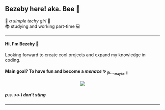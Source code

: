 ## Bezeby here! aka. Bee 🐝	

🌺 _a simple techy girl_ 🌺\
📚 studying and working part-time 💻

___

#### Hi, I'm Bezeby 💜 
Looking forward to create cool projects and expand my knowledge in coding.

#### Main goal? To have fun and become a _menace_ ✨ <sub> jk... <sub> maybe. <sup> 👀 </sup> </sub> </sub>


<p align="center">
  <img src="https://i0.wp.com/c.tenor.com/dnqHVp5NG0sAAAAM/gualichetas-gualicheta.gif" />
</p>


##### p.s. >> _I don't sting_
___
